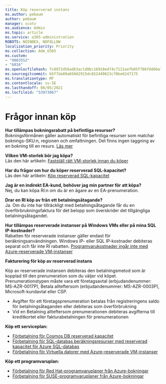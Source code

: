 ```yaml
---
title: Köp reserverad instans
ms.author: pebaum
author: pebaum
manager: scotv
ms.audience: Admin
ms.topic: article
ms.service: o365-administration
ROBOTS: NOINDEX, NOFOLLOW
localization_priority: Priority
ms.collection: Adm_O365
ms.custom:
- "9003552"
- "6816"
ms.openlocfilehash: fc8972d56ad63ac1d0bc16910ed74c7121aefb05f786fdd60a77ba89867d1741
ms.sourcegitcommit: b5f7da89a650d2915dc652449623c78be6247175
ms.translationtype: MT
ms.contentlocale: sv-SE
ms.lasthandoff: 08/05/2021
ms.locfileid: "53973067"
---
```

# <a name="questions-before-purchase"></a>Frågor innan köp

**Hur tillämpas bokningsrabatt på befintliga resurser?**  
Bokningsförmånen gäller automatiskt för befintliga resurser som matchar boknings-SKU:n, regionen och omfattningen. Det finns ingen taggning av en bokning till en resurs. [Läs mer](https://docs.microsoft.com/azure/cost-management-billing/reservations/save-compute-costs-reservations?WT.mc_id=Portal-Microsoft_Azure_Support#how-reservation-discount-is-applied) 

**Vilken VM-storlek bör jag köpa?**  
Läs den här artikeln: [Fastställ rätt VM-storlek innan du köper](https://docs.microsoft.com/azure/virtual-machines/windows/prepay-reserved-vm-instances?toc=/azure/billing/TOC.json&WT.mc_id=Portal-Microsoft_Azure_Support#determine-the-right-vm-size-before-you-buy)

**Har du frågor om hur du köper reserverad SQL-kapacitet?**  
Läs den här artikeln: [Köp reserverad SQL-kapacitet](https://docs.microsoft.com/azure/sql-database/sql-database-reserved-capacity?toc=/azure/billing/TOC.json&WT.mc_id=Portal-Microsoft_Azure_Support#buy-sql-database-reserved-capacity)

**Jag är en indirekt EA-kund, behöver jag min partner för att köpa?**  
Nej, du kan köpa RI:n om du är en ägare av en EA-prenumeration.

**Drar en RI köp av från ett betalningsåtagande?**  
Ja. Om du inte har tillräckligt med betalningsåtagande får du en överförbrukningsfaktura för det belopp som överskrider det tillgängliga betalningsåtagandet.

**Hur tillämpas reserverade instanser på Windows VMs eller på mina SQL IP-kostnader?**  
Rabatten för reserverade instanser gäller endast för beräkningsanvändningen. Windows IP- eller SQL IP-kostnader debiteras separat och får inte RI rabatten. [Programvarukostnader ingår inte med Azure-reserverade VM-instanser](https://docs.microsoft.com/azure/billing/billing-reserved-instance-windows-software-costs?WT.mc_id=Portal-Microsoft_Azure_Support)  
      
**Fakturering för köp av reserverad instans**  
      
Köp av reserverade instansen debiteras den betalningsmetod som är kopplad till den prenumeration som du väljer vid köpet. Prenumerationstypen måste vara ett företagsavtal (erbjudandenummer: MS-AZR-0017P), Betala allteftersom (erbjudandenummer: MS-AZR-0003P), Microsoft-kundavtal eller CSP.

-   Avgifter för ett företagsprenumeration betalas från registreringens saldo för betalningsåtaganden eller debiteras som överförbrukning
-   Vid en Betalning allteftersom prenumerationen debiteras avgifterna till kreditkortet eller fakturabetalningen för prenumerationen

**Köp ett serviceplan:**

-   [Förbetalning för Cosmos DB reserverad kapacitet](https://docs.microsoft.com/azure/cosmos-db/cosmos-db-reserved-capacity?WT.mc_id=Portal-Microsoft_Azure_Support)
-   [Förbetalning för SQL-databas beräkningsresurser med reserverad kapacitet för Azure SQL-databas](https://docs.microsoft.com/azure/sql-database/sql-database-reserved-capacity?WT.mc_id=Portal-Microsoft_Azure_Support)
-   [Förbetalning för Virtuella datorer med Azure-reserverade VM-instanser](https://docs.microsoft.com/azure/virtual-machines/windows/prepay-reserved-vm-instances?WT.mc_id=Portal-Microsoft_Azure_Support)

**Köp ett programvaruplan:**

-   [Förbetalning för Red Hat-programvaruplaner från Azure-bokningar](https://docs.microsoft.com/azure/virtual-machines/linux/prepay-rhel-software-charges?WT.mc_id=Portal-Microsoft_Azure_Support)
-   [Förbetalning för SUSE-programvaruplaner från Azure-bokningar](https://docs.microsoft.com/azure/virtual-machines/linux/prepay-suse-software-charges?WT.mc_id=Portal-Microsoft_Azure_Support)